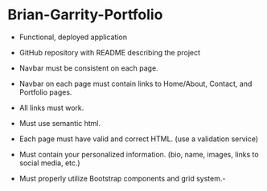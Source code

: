 # Brian-Garrity-Portfolio

- Functional, deployed application


- GitHub repository with README describing the project


- Navbar must be consistent on each page.


- Navbar on each page must contain links to Home/About, Contact, and Portfolio pages.


- All links must work.


- Must use semantic html.


- Each page must have valid and correct HTML. (use a validation service)


- Must contain your personalized information. (bio, name, images, links to social media, etc.)


- Must properly utilize Bootstrap components and grid system.-